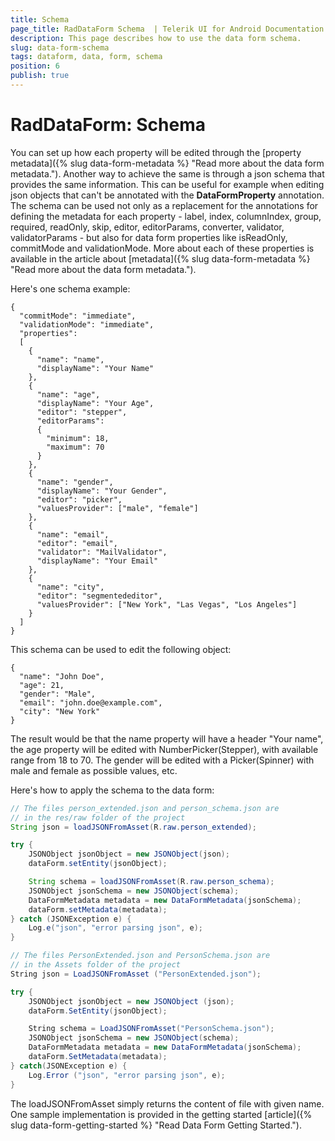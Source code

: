 ```yaml
---
title: Schema
page_title: RadDataForm Schema  | Telerik UI for Android Documentation
description: This page describes how to use the data form schema.
slug: data-form-schema
tags: dataform, data, form, schema
position: 6
publish: true
---
```


# RadDataForm: Schema

You can set up how each property will be edited through the [property metadata]({% slug data-form-metadata %} "Read more about the data form metadata.").
Another way to achieve the same is through a json schema that provides the same information. This can be useful for example when editing json objects that can't be annotated with the
**DataFormProperty** annotation. The schema can be used not only as a replacement for the annotations for defining the metadata for each property - label, 
index, columnIndex, group, required, readOnly, skip, editor, editorParams, converter, validator, validatorParams - but also for data form properties like isReadOnly, commitMode and
validationMode. More about each of these properties is available in the article about [metadata]({% slug data-form-metadata %} "Read more about the data form metadata.").

Here's one schema example:

	{
	  "commitMode": "immediate",
	  "validationMode": "immediate",
	  "properties":
	  [
		{
		  "name": "name",
		  "displayName": "Your Name"
		},
		{
		  "name": "age",
		  "displayName": "Your Age",
		  "editor": "stepper",
		  "editorParams":
		  {
			"minimum": 18,
			"maximum": 70
		  }
		},
		{
		  "name": "gender",
		  "displayName": "Your Gender",
		  "editor": "picker",
		  "valuesProvider": ["male", "female"]
		},
		{
		  "name": "email",
		  "editor": "email",
		  "validator": "MailValidator",
		  "displayName": "Your Email"
		},
		{
		  "name": "city",
		  "editor": "segmentededitor",
		  "valuesProvider": ["New York", "Las Vegas", "Los Angeles"]
		}
	  ]
	}

This schema can be used to edit the following object:

	{
	  "name": "John Doe",
	  "age": 21,
	  "gender": "Male",
	  "email": "john.doe@example.com",
	  "city": "New York"
	}

The result would be that the name property will have a header "Your name", the age property will be edited with NumberPicker(Stepper), with available range from 18 to 70. The gender will be edited with a Picker(Spinner) with 
male and female as possible values, etc.

Here's how to apply the schema to the data form:

```Java
// The files person_extended.json and person_schema.json are 
// in the res/raw folder of the project
String json = loadJSONFromAsset(R.raw.person_extended);

try {
	JSONObject jsonObject = new JSONObject(json);
	dataForm.setEntity(jsonObject);

	String schema = loadJSONFromAsset(R.raw.person_schema);
	JSONObject jsonSchema = new JSONObject(schema);
	DataFormMetadata metadata = new DataFormMetadata(jsonSchema);
	dataForm.setMetadata(metadata);
} catch (JSONException e) {
	Log.e("json", "error parsing json", e);
}
```
```C#
// The files PersonExtended.json and PersonSchema.json are
// in the Assets folder of the project
String json = LoadJSONFromAsset ("PersonExtended.json");

try {
	JSONObject jsonObject = new JSONObject (json);
	dataForm.SetEntity(jsonObject);

	String schema = LoadJSONFromAsset("PersonSchema.json");
	JSONObject jsonSchema = new JSONObject(schema);
	DataFormMetadata metadata = new DataFormMetadata(jsonSchema);
	dataForm.SetMetadata(metadata);
} catch(JSONException e) {
	Log.Error ("json", "error parsing json", e);
}
```

The loadJSONFromAsset simply returns the content of file with given name. One sample implementation is provided in the getting started [article]({% slug data-form-getting-started %} "Read Data Form Getting Started.").
